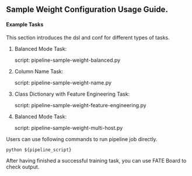 ## Sample Weight Configuration Usage Guide.

#### Example Tasks

This section introduces the dsl and conf for different types of tasks.


1. Balanced Mode Task:

    script: pipeline-sample-weight-balanced.py

2. Column Name Task:

    script: pipeline-sample-weight-name.py

3. Class Dictionary with Feature Engineering Task:

    script: pipeline-sample-weight-feature-engineering.py

4. Balanced Mode Task:

    script: pipeline-sample-weight-multi-host.py

Users can use following commands to run pipeline job directly.

    python ${pipeline_script}

After having finished a successful training task, you can use FATE Board to check output. 